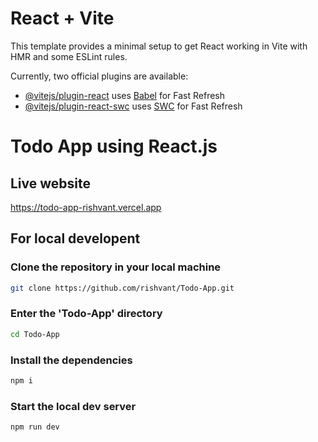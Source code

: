 # React + Vite

This template provides a minimal setup to get React working in Vite with HMR and some ESLint rules.

Currently, two official plugins are available:

- [@vitejs/plugin-react](https://github.com/vitejs/vite-plugin-react/blob/main/packages/plugin-react/README.md) uses [Babel](https://babeljs.io/) for Fast Refresh
- [@vitejs/plugin-react-swc](https://github.com/vitejs/vite-plugin-react-swc) uses [SWC](https://swc.rs/) for Fast Refresh

# Todo App using React.js

## Live website
https://todo-app-rishvant.vercel.app

## For local developent

### Clone the repository in your local machine

```sh
git clone https://github.com/rishvant/Todo-App.git
```

### Enter the 'Todo-App' directory

```sh
cd Todo-App
```

### Install the dependencies

```sh
npm i
```

### Start the local dev server

```sh
npm run dev
```
